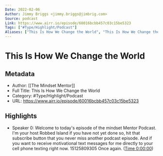 ```yaml
---
Date: 2022-02-06
Author: Jimmy Briggs <jimmy.briggs@jimbrig.com>
Source: podcast
Link: https://www.airr.io/episode/60016bcbb457c03c15be5323
Tags: ["#Type/Highlight/Podcast"]
Aliases: ["This Is How We Change the World", "This Is How We Change the World"]
---
```

# This Is How We Change the World

## Metadata
- Author: [[The Mindset Mentor]]
- Full Title: This Is How We Change the World
- Category: #Type/Highlight/Podcast
- URL: https://www.airr.io/episode/60016bcbb457c03c15be5323

## Highlights
- Speaker 0: Welcome to today's episode of the mindset Mentor Podcast. I'm your host Robbed Island if you have not yet done so, hit that subscribe button that you never miss another podcast episode. And if you want to receive motivational text messages for me directly to your cell phone texting right now. 15125809305 Once again. ([Time 0:00:00](https://www.airr.io/quote/6001fd35f34dae0c0830e9b3))

